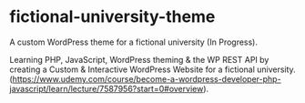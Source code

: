 # fictional-university-theme
A custom WordPress theme for a fictional university (In Progress).

Learning PHP, JavaScript, WordPress theming & the WP REST API by creating a Custom & Interactive WordPress Website for a fictional university.
(https://www.udemy.com/course/become-a-wordpress-developer-php-javascript/learn/lecture/7587956?start=0#overview).
